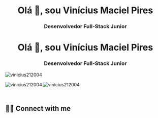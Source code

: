 <h1 align="center">Olá 👋, sou Vinícius Maciel Pires</h1>
<h3 align="center">Desenvolvedor Full-Stack Junior</h3>




<h1 align="center">Olá 👋, sou Vinícius Maciel Pires</h1>
<h3 align="center">Desenvolvedor Full-Stack Junior</h3>




<p> <img align="center" src="https://github-readme-stats.vercel.app/api?username=vinicius212004&show_icons=true&theme=radical&locale=pt-br" alt="vinicius212004" /> </p>

<p><img align="left" src="https://github-readme-stats.vercel.app/api/top-langs?username=vinicius212004&show_icons=true&locale=pt-br&layout=compact" alt="vinicius212004" /> </p>

<p><img align="center" src="https://github-readme-streak-stats.herokuapp.com/?user=vinicius212004&" alt="vinicius212004" /></p>




<!--<img align="left"  width="47%"  src="https://github-readme-stats.vercel.app/api?username=vinicius212004&show_icons=true&theme=radical" />

<img align="left" width="47%" src="https://github-readme-stats.vercel.app/api/top-langs/?username=vinicius212004&layout=compact" />



<img align="left" src="https://img.shields.io/badge/javascript-%23323330.svg?style=for-the-badge&logo=javascript&logoColor=%23F7DF1E" />

<!-- <img align="left" src="https://img.shields.io/badge/python-3670A0?style=for-the-badge&logo=python&logoColor=ffdd54" /> -->

<!-- <img src="https://img.shields.io/badge/vuejs-%2335495e.svg?style=for-the-badge&logo=vuedotjs&logoColor=%234FC08D" /> -->


## <br /> 🙋‍♂️ Connect with me 



<!-- Badges template - https://github.com/Ileriayo/markdown-badges#social-->

<br />




  <!-- <a  href="https://www.youtube.com/channel/UCjtTVE2t7dby2lSKbWh0LpQ"><img align="left" alt="Youtube" title="Youtube" src="https://img.shields.io/badge/-YouTube-red?style=for-the-badge&logo=youtube&logoColor=white"/></a>
  <br /> 
  <a  href="https://www.linkedin.com/in/vin%C3%ADcius-maciel-pires-225020176/"><img align="left" alt="Linkedin" title="Linkedin" src="https://img.shields.io/badge/linkedin-%230077B5.svg?style=for-the-badge&logo=linkedin&logoColor=white"/></a>
  <br />
 <!-- <a  href="https://www.instagram.com/coffee.tag.podcast/"><img align="left" alt="Youtube" title="Instagram" src="https://img.shields.io/badge/instagram-%23E4405F.svg?style=for-the-badge&logo=Instagram&logoColor=white"/></a> -->












